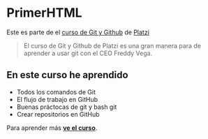 # PrimerHTML
Este es parte de el [ curso de Git y Github](https://platzi.com/cursos/git-github/ " curso de Git y Github") de [Platzi](https://platzi.com/ "Platzi")
> El curso de Git y Github de Platzi es una gran manera para de aprender a usar git con el CEO Freddy Vega. 

## En este curso he aprendido
* Todos los comandos de Git
* El flujo de trabajo en GitHub
* Buenas práctocas de git y bash git
* Crear repositorios en GitHub

Para aprender más [**ve el curso**](https://platzi.com/cursos/git-github/).